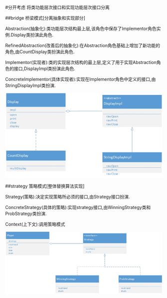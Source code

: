 #分开考虑
将类功能层次接口和实现功能层次接口分离

##bridge 桥梁模式[分离抽象和实现部分]

Abstraction(抽象化):类功能层次结构最上层,该角色中保存了Implementor角色实例.Display类扮演此角色.

RefinedAbstraction(改善后的抽象化):在Abstraction角色基础上增加了新功能的角色,由CountDisplay类扮演此角色.

Implementor(实现者):类的实现层次结构的最上层,定义了用于实现Abstraction角色的接口,DisplayImpl类扮演此角色.

ConcreteImplementor(具体实现者):实现在Implementor角色中定义的接口,由StringDisplayImpl类扮演.

![uml](bridge.jpg)

##strategy 策略模式[整体替换算法实现]

Strategy(策略):决定实现策略所必须的接口,由Strategy接口扮演.

ConcreteStrategy(具体的策略):实现strategy接口,由WinningStrategy类和ProbStrategy类扮演.

Context(上下文):调用策略模式

![uml](strategy.jpg)